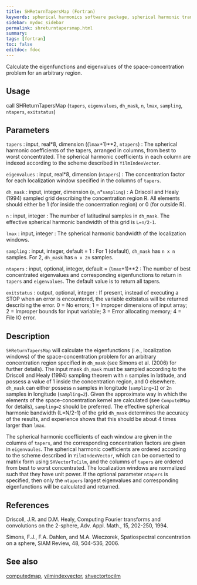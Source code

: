 ```yaml
---
title: SHReturnTapersMap (Fortran)
keywords: spherical harmonics software package, spherical harmonic transform, legendre functions, multitaper spectral analysis, fortran, Python, gravity, magnetic field
sidebar: mydoc_sidebar
permalink: shreturntapersmap.html
summary:
tags: [fortran]
toc: false
editdoc: fdoc
---
```


Calculate the eigenfunctions and eigenvalues of the space-concentration problem for an arbitrary region.

## Usage

call SHReturnTapersMap (`tapers`, `eigenvalues`, `dh_mask`, `n`, `lmax`, `sampling`, `ntapers`, `exitstatus`)

## Parameters

`tapers` : input, real\*8, dimension ((`lmax`+1)\*\*2, `ntapers`)
:   The spherical harmonic coefficients of the tapers, arranged in columns, from best to worst concentrated. The spherical harmonic coefficients in each column are indexed according to the scheme described in `YilmIndexVector`.

`eigenvalues` : input, real\*8, dimension (`ntapers`)
:   The concentration factor for each localization window specified in the columns of `tapers`.

`dh_mask` : input, integer, dimension (`n`, `n`\*`sampling`)
:   A Driscoll and Healy (1994) sampled grid describing the concentration region R. All elements should either be 1 (for inside the concentration region) or 0 (for outside R).

`n` : input, integer
:   The number of latitudinal samples in `dh_mask`. The effective spherical harmonic bandwidth of this grid is `L=n/2-1`.

`lmax` : input, integer
:   The spherical harmonic bandwidth of the localization windows.

`sampling` : input, integer, default = 1
:   For 1 (default), `dh_mask` has `n x n` samples. For 2, `dh_mask` has `n x 2n` samples.

`ntapers` : input, optional, integer, default = (`lmax`+1)\*\*2
:   The number of best concentrated eigenvalues and corresponding eigenfunctions to return in `tapers` and `eigenvalues`. The default value is to return all tapers.

`exitstatus` : output, optional, integer
:   If present, instead of executing a STOP when an error is encountered, the variable exitstatus will be returned describing the error. 0 = No errors; 1 = Improper dimensions of input array; 2 = Improper bounds for input variable; 3 = Error allocating memory; 4 = File IO error.

## Description

`SHReturnTapersMap` will calculate the eigenfunctions (i.e., localization windows) of the space-concentration problem for an arbitrary concentration region specified in `dh_mask` (see Simons et al. (2006) for further details). The input mask `dh_mask` must be sampled according to the Driscoll and Healy (1994) sampling theorem with `n` samples in latitude, and possess a value of 1 inside the concentration region, and 0 elsewhere. `dh_mask` can either possess `n` samples in longitude (`sampling=1`) or `2n` samples in longitude (`sampling=2`). Given the approximate way in which the elements of the space-concentration kernel are calculated (see `ComputeDMap` for details), `sampling=2` should be preferred. The effective spherical harmonic bandwidth (L=N/2-1) of the grid `dh_mask` determines the accuracy of the results, and experience shows that this should be about 4 times larger than `lmax`.

The spherical harmonic coefficients of each window are given in the columns of `tapers`, and the corresponding concentration factors are given in `eigenvaules`. The spherical harmonic coefficients are ordered according to the scheme described in `YilmIndexVector`, which can be converted to matrix form using `SHVectorToCilm`, and the columns of `tapers` are ordered from best to worst concentrated. The localization windows are normalized such that they have unit power. If the optional parameter `ntapers` is specified, then only the `ntapers` largest eigenvalues and corresponding eigenfunctions will be calculated and returned.

## References

Driscoll, J.R. and D.M. Healy, Computing Fourier transforms and convolutions on the 2-sphere, Adv. Appl. Math., 15, 202-250, 1994.

Simons, F.J., F.A. Dahlen, and M.A. Wieczorek, Spatiospectral concentration on a sphere, SIAM Review, 48, 504-536, 2006.

## See also

[computedmap](computedmap.html), [yilmindexvector](yilmindexvector.html), [shvectortocilm](shvectortocilm.html)
